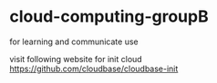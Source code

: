 # cloud-computing-groupB
for learning and communicate use

visit following website for init cloud
https://github.com/cloudbase/cloudbase-init
